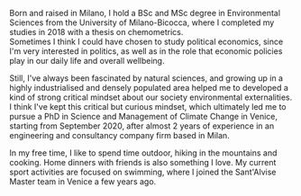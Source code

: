 

Born and raised in Milano, I hold a BSc and MSc degree in Environmental Sciences from the University of Milano-Bicocca, where I completed my studies in 2018 with a thesis on chemometrics. \
Sometimes I think I could have chosen to study political economics, since I'm very interested in politics, as well as in the role that economic policies play in our daily life and overall wellbeing.

Still, I've always been fascinated by natural sciences, and growing up in a highly industrialised and densely populated area helped me to developed a kind of strong critical mindset about our society environmental externalities. 
I think I've kept this critical but curious mindset, which ultimately led me to pursue a PhD in Science and Management of Climate Change in Venice, starting from September 2020, after almost 2 years of experience in an engineering and consultancy company firm based in Milan.

In my free time, I like to spend time outdoor, hiking in the mountains and cooking. Home dinners with friends is also something I love. My current sport activities are focused on swimming, where I joined the Sant'Alvise Master team in Venice a few years ago.     

